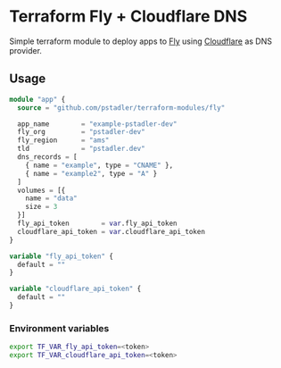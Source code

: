 # Terraform Fly + Cloudflare DNS

Simple terraform module to deploy apps to [Fly](https://fly.io/) using [Cloudflare](https://www.cloudflare.com/) as DNS provider.

## Usage

```tf
module "app" {
  source = "github.com/pstadler/terraform-modules/fly"

  app_name        = "example-pstadler-dev"
  fly_org         = "pstadler-dev"
  fly_region      = "ams"
  tld             = "pstadler.dev"
  dns_records = [
    { name = "example", type = "CNAME" },
    { name = "example2", type = "A" }
  ]
  volumes = [{
    name = "data"
    size = 3
  }]
  fly_api_token        = var.fly_api_token
  cloudflare_api_token = var.cloudflare_api_token
}

variable "fly_api_token" {
  default = ""
}

variable "cloudflare_api_token" {
  default = ""
}
```

### Environment variables

```sh
export TF_VAR_fly_api_token=<token>
export TF_VAR_cloudflare_api_token=<token>
```